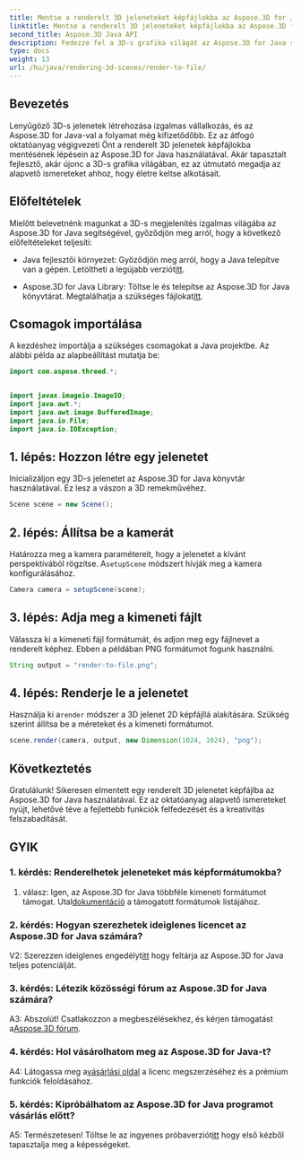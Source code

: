 ```yaml
---
title: Mentse a renderelt 3D jeleneteket képfájlokba az Aspose.3D for Java segítségével
linktitle: Mentse a renderelt 3D jeleneteket képfájlokba az Aspose.3D for Java segítségével
second_title: Aspose.3D Java API
description: Fedezze fel a 3D-s grafika világát az Aspose.3D for Java segítségével. Tanulja meg a lenyűgöző jeleneteket könnyedén menteni képekre.
type: docs
weight: 13
url: /hu/java/rendering-3d-scenes/render-to-file/
---
```

## Bevezetés

Lenyűgöző 3D-s jelenetek létrehozása izgalmas vállalkozás, és az Aspose.3D for Java-val a folyamat még kifizetődőbb. Ez az átfogó oktatóanyag végigvezeti Önt a renderelt 3D jelenetek képfájlokba mentésének lépésein az Aspose.3D for Java használatával. Akár tapasztalt fejlesztő, akár újonc a 3D-s grafika világában, ez az útmutató megadja az alapvető ismereteket ahhoz, hogy életre keltse alkotásait.

## Előfeltételek

Mielőtt belevetnénk magunkat a 3D-s megjelenítés izgalmas világába az Aspose.3D for Java segítségével, győződjön meg arról, hogy a következő előfeltételeket teljesíti:

- Java fejlesztői környezet: Győződjön meg arról, hogy a Java telepítve van a gépen. Letöltheti a legújabb verziót[itt](https://www.java.com/download/).

-  Aspose.3D for Java Library: Töltse le és telepítse az Aspose.3D for Java könyvtárat. Megtalálhatja a szükséges fájlokat[itt](https://releases.aspose.com/3d/java/).

## Csomagok importálása

A kezdéshez importálja a szükséges csomagokat a Java projektbe. Az alábbi példa az alapbeállítást mutatja be:

```java
import com.aspose.threed.*;


import javax.imageio.ImageIO;
import java.awt.*;
import java.awt.image.BufferedImage;
import java.io.File;
import java.io.IOException;
```

## 1. lépés: Hozzon létre egy jelenetet

Inicializáljon egy 3D-s jelenetet az Aspose.3D for Java könyvtár használatával. Ez lesz a vászon a 3D remekművéhez.

```java
Scene scene = new Scene();
```

## 2. lépés: Állítsa be a kamerát

 Határozza meg a kamera paramétereit, hogy a jelenetet a kívánt perspektívából rögzítse. A`setupScene` módszert hívják meg a kamera konfigurálásához.

```java
Camera camera = setupScene(scene);
```

## 3. lépés: Adja meg a kimeneti fájlt

Válassza ki a kimeneti fájl formátumát, és adjon meg egy fájlnevet a renderelt képhez. Ebben a példában PNG formátumot fogunk használni.

```java
String output = "render-to-file.png";
```

## 4. lépés: Renderje le a jelenetet

 Használja ki a`render` módszer a 3D jelenet 2D képfájllá alakítására. Szükség szerint állítsa be a méreteket és a kimeneti formátumot.

```java
scene.render(camera, output, new Dimension(1024, 1024), "png");
```

## Következtetés

Gratulálunk! Sikeresen elmentett egy renderelt 3D jelenetet képfájlba az Aspose.3D for Java használatával. Ez az oktatóanyag alapvető ismereteket nyújt, lehetővé téve a fejlettebb funkciók felfedezését és a kreativitás felszabadítását.

## GYIK

### 1. kérdés: Renderelhetek jeleneteket más képformátumokba?

 1. válasz: Igen, az Aspose.3D for Java többféle kimeneti formátumot támogat. Utal[dokumentáció](https://reference.aspose.com/3d/java/) a támogatott formátumok listájához.

### 2. kérdés: Hogyan szerezhetek ideiglenes licencet az Aspose.3D for Java számára?

 V2: Szerezzen ideiglenes engedélyt[itt](https://purchase.aspose.com/temporary-license/) hogy feltárja az Aspose.3D for Java teljes potenciálját.

### 3. kérdés: Létezik közösségi fórum az Aspose.3D for Java számára?

 A3: Abszolút! Csatlakozzon a megbeszélésekhez, és kérjen támogatást a[Aspose.3D fórum](https://forum.aspose.com/c/3d/18).

### 4. kérdés: Hol vásárolhatom meg az Aspose.3D for Java-t?

 A4: Látogassa meg a[vásárlási oldal](https://purchase.aspose.com/buy) a licenc megszerzéséhez és a prémium funkciók feloldásához.

### 5. kérdés: Kipróbálhatom az Aspose.3D for Java programot vásárlás előtt?

 A5: Természetesen! Töltse le az ingyenes próbaverziót[itt](https://releases.aspose.com/) hogy első kézből tapasztalja meg a képességeket.